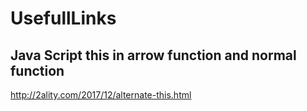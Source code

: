 # UsefullLinks

## Java Script this in arrow function and normal function 
http://2ality.com/2017/12/alternate-this.html
